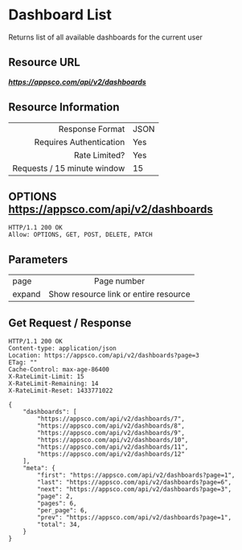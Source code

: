 # Dashboard List

Returns list of all available dashboards for the current user

## Resource URL

___https://appsco.com/api/v2/dashboards___

## Resource Information

|                               |               |
|------------------------------:|---------------|
|Response Format                |JSON           |
|Requires Authentication        |Yes            |
|Rate Limited?                  |Yes            |
|Requests / 15 minute window    |15             |

## OPTIONS https://appsco.com/api/v2/dashboards

```.http
HTTP/1.1 200 OK
Allow: OPTIONS, GET, POST, DELETE, PATCH
```

## Parameters


|                               |                                       |
|-------------------------------|:-------------------------------------:|
|page                           |Page number                            |
|expand                         |Show resource link or entire resource  |

## Get Request / Response

```.http
HTTP/1.1 200 OK
Content-type: application/json
Location: https://appsco.com/api/v2/dashboards?page=3
ETag: ""
Cache-Control: max-age-86400
X-RateLimit-Limit: 15
X-RateLimit-Remaining: 14
X-RateLimit-Reset: 1433771022

{
    "dashboards": [
        "https://appsco.com/api/v2/dashboards/7",
        "https://appsco.com/api/v2/dashboards/8",
        "https://appsco.com/api/v2/dashboards/9",
        "https://appsco.com/api/v2/dashboards/10",
        "https://appsco.com/api/v2/dashboards/11",
        "https://appsco.com/api/v2/dashboards/12"
    ],
    "meta": {
        "first": "https://appsco.com/api/v2/dashboards?page=1",
        "last": "https://appsco.com/api/v2/dashboards?page=6",
        "next": "https://appsco.com/api/v2/dashboards?page=3",
        "page": 2,
        "pages": 6,
        "per_page": 6,
        "prev": "https://appsco.com/api/v2/dashboards?page=1",
        "total": 34,
    }
}

```
